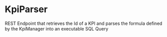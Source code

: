 # KpiParser
REST Endpoint that retrieves the Id of a KPI and parses the formula defined by the KpiManager into an executable SQL Query
